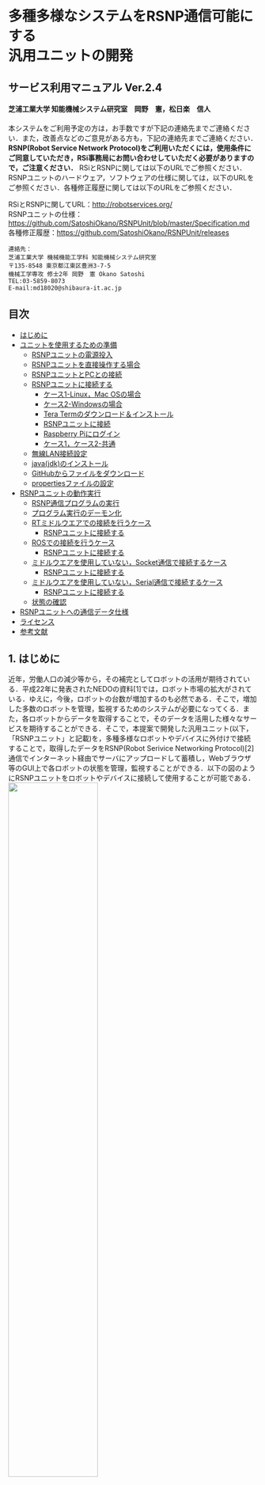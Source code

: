 
<h1> 多種多様なシステムをRSNP通信可能にする<br>汎用ユニットの開発</h1>  

<h2> サービス利用マニュアル Ver.2.4</h2>

<h4> 芝浦工業大学 知能機械システム研究室　岡野　憲，松日楽　信人</h4>

本システムをご利用予定の方は，お手数ですが下記の連絡先までご連絡ください．また，改善点などのご意見がある方も，下記の連絡先までご連絡ください．**RSNP(Robot Service Network Protocol)をご利用いただくには，使用条件にご同意していただき，RSi事務局にお問い合わせしていただく必要がありますので，ご注意ください．** RSiとRSNPに関しては以下のURLでご参照ください．RSNPユニットのハードウェア，ソフトウェアの仕様に関しては，以下のURLをご参照ください．各種修正履歴に関しては以下のURLをご参照ください．  

RSiとRSNPに関してURL：http://robotservices.org/  
RSNPユニットの仕様：https://github.com/SatoshiOkano/RSNPUnit/blob/master/Specification.md  
各種修正履歴：https://github.com/SatoshiOkano/RSNPUnit/releases

~~~text  
連絡先：  
芝浦工業大学 機械機能工学科 知能機械システム研究室  
〒135-8548 東京都江東区豊洲3-7-5  
機械工学専攻 修士2年 岡野　憲 Okano Satoshi  
TEL:03-5859-8073
E-mail:md18020@shibaura-it.ac.jp  
~~~  

<div style="page-break-before:always"></div>

<h2>目次</h2>

<!-- TOC -->

- [はじめに](#はじめに)
- [ユニットを使用するための準備](#ユニットを使用するための準備)
    - [RSNPユニットの電源投入](#rsnpユニットの電源投入)
    - [RSNPユニットを直接操作する場合](#rsnpユニットを直接操作する場合)
    - [RSNPユニットとPCとの接続](#rsnpユニットとpcとの接続)
    - [RSNPユニットに接続する](#rsnpユニットに接続する)
        - [ケース1-Linux，Mac OSの場合](#ケース1-linuxmac-osの場合)
        - [ケース2-Windowsの場合](#ケース2-windowsの場合)
        - [Tera Termのダウンロード＆インストール](#tera-termのダウンロード＆インストール)
        - [RSNPユニットに接続](#rsnpユニットに接続)
        - [Raspberry Piにログイン](#raspberry-piにログイン)
        - [ケース1，ケース2-共通](#ケース1ケース2-共通)
    - [無線LAN接続設定](#無線lan接続設定)
    - [java(jdk)のインストール](#javajdkのインストール)
    - [GitHubからファイルをダウンロード](#githubからファイルをダウンロード)
    - [propertiesファイルの設定](#propertiesファイルの設定)
- [RSNPユニットの動作実行](#rsnpユニットの動作実行)
    - [RSNP通信プログラムの実行](#rsnp通信プログラムの実行)
    - [プログラム実行のデーモン化](#プログラム実行のデーモン化)
    - [RTミドルウエアでの接続を行うケース](#rtミドルウエアでの接続を行うケース)
        - [RSNPユニットに接続する](#rsnpユニットに接続する)
    - [ROSでの接続を行うケース](#rosでの接続を行うケース)
        - [RSNPユニットに接続する](#rsnpユニットに接続する)
    - [ミドルウエアを使用していない，Socket通信で接続するケース](#ミドルウエアを使用していないsocket通信で接続するケース)
        - [RSNPユニットに接続する](#rsnpユニットに接続する)
    - [ミドルウエアを使用していない，Serial通信で接続するケース](#ミドルウエアを使用していないserial通信で接続するケース)
        - [RSNPユニットに接続する](#rsnpユニットに接続する)
    - [状態の確認](#状態の確認)
- [RSNPユニットへの通信データ仕様](#rsnpユニットへの通信データ仕様)
- [ライセンス](#ライセンス)
- [参考文献](#参考文献)

<!-- /TOC -->

<div style="page-break-before:always"></div>  

## 1. はじめに  

近年，労働人口の減少等から，その補完としてロボットの活用が期待されている．平成22年に発表されたNEDOの資料[1]では，ロボット市場の拡大がされている．ゆえに，今後，ロボットの台数が増加するのも必然である．そこで，増加した多数のロボットを管理，監視するためのシステムが必要になってくる．また，各ロボットからデータを取得することで，そのデータを活用した様々なサービスを期待することができる．そこで，本提案で開発した汎用ユニット(以下，「RSNPユニット」と記載)を，多種多様なロボットやデバイスに外付けで接続することで，取得したデータをRSNP(Robot Serivice Networking Protocol)[2]通信でインターネット経由でサーバにアップロードして蓄積し，Webブラウザ等のGUI上で各ロボットの状態を管理，監視することができる．以下の図のようにRSNPユニットをロボットやデバイスに接続して使用することが可能である．  
<img src="https://user-images.githubusercontent.com/44587055/63586989-c2505680-c5dd-11e9-8ae9-64afd83e85de.png" width=60%>  

**※現状，RSNPユニットは，産業技術大学院大学(品川)サーバの次のエンドポイントへ接続します．**  
http://robots.aiit.ac.jp:8080/UpdateNotificationState/services  
  
## 2. ユニットを使用するための準備  

ユニットを使用するためにいくつかのソフトを予め，ダウンロード，インストール，設定する必要があります．ご了承ください．  

### 2.1 RSNPユニットの電源投入  

まず，RSNPユニットの電源を入れます．電源ボタンは搭載していないため以下の図に示すように，microUSBにusbケーブルを接続します．OSをシャットダウンしたら，ケーブルを抜いてください．  

<img src="https://user-images.githubusercontent.com/44587055/63603070-c8592e00-c603-11e9-820d-ba7243321181.png" width=35%>  

<div style="page-break-before:always"></div>  

### 2.2 RSNPユニットを直接操作する場合  

HDMI接続可能なモニタ，USBtype-Aのキーボード，マウスを用意可能である場合は，下の図のように接続することで，PCのように扱うことが可能です．ただし，環境が初めから整っている場合を以外は，次の2.3節に従って接続することも可能です．  

<img src="https://user-images.githubusercontent.com/44587055/63636425-0f99fa00-c6aa-11e9-9a9b-3b106aa13967.png" width=60%>  

### 2.3 RSNPユニットとPCとの接続  

RSNPユニットの初期設定を行うために，PCと有線で接続します．現状，LANケーブルで接続する方法のみがあります． 
※この方法で接続する場合，予め設定してあるソフトウェアでないと接続できません．ご利用予定の方は，冒頭の連絡先にご連絡ください．  

**LANケーブルとの接続**  
LANケーブルでPCに接続するために，以下の図に示すように配線します．ケーブルの種類は，クロスかストレートのどちらでも接続可能です． PCとの接続には，LANからUSB-typeA変換ハブ，LANからUSB-typeC変換ハブを使用すれば，PCにLANポート(Ethernetポート)が無くても，接続可能です．  

<img src="https://user-images.githubusercontent.com/44587055/63603082-cf803c00-c603-11e9-9604-efef516c6334.png" width=45%>  

LANポート同士で接続した場合  

<img src="https://user-images.githubusercontent.com/44587055/63603092-d60eb380-c603-11e9-88ed-a2e9b6bb35d4.png" width=45%>  

USB-typeAに接続した場合  

<img src="https://user-images.githubusercontent.com/44587055/63603101-dc9d2b00-c603-11e9-8295-bd30382e91f9.png" width=45%>  

USB-typeCに接続した場合  

### 2.4 RSNPユニットに接続する  

#### ケース1-Linux，Mac OSの場合  

Linuxを使用している場合，次のコマンドを実行することで，RSNPユニットに接続することができます．  
`~$ ssh pi@rsnpunit.local -p 22`  

#### ケース2-Windowsの場合

RSNPユニットにリモートでSSH接続するためのソフトウェアが必要になります．  
設定すれば，コマンドプロンプトからRSNPユニットへ接続することもできますが，今回は，ソフトウェアを使用します．クライアントソフトウェアとして**Tera Term**を使用します．  

#### 2.4.1 Tera Termのダウンロード＆インストール  
  
以下のサイトより，ダウンロードとインストールを行ってください．  
**窓の杜 Tera Term**  
https://forest.watch.impress.co.jp/library/software/utf8teraterm/  

<div style="page-break-before:always"></div>  

#### 2.4.2 RSNPユニットに接続  

次に，インストールしたTera Termを起動します．  

以下のような画面が表示されます．  
 <img src="https://user-images.githubusercontent.com/44587055/58787570-08240100-8625-11e9-84c8-be85ba970c81.png" width=60%>  

ここで，ホストに"rsnpunit"と，TCPポートに"22"と入力し，"OK"をクリックします．  

#### 2.4.3 Raspberry Piにログイン  

次にRaspberry Piにログインをします．  
上記で"OK"をクリック後に以下のような画面が表示されます．  
 <img src="https://user-images.githubusercontent.com/44587055/58788978-014abd80-8628-11e9-87a8-6826dc60c4a5.png" width=60%>  

ユーザ名に"pi"と，パスフレーズに"8073"と入力し，"OK"をクリックします．  

<div style="page-break-before:always"></div>  

#### ケース1，ケース2-共通  

RSNPユニットに接続すると以下のような画面が表示されます．  

<img src="https://user-images.githubusercontent.com/44587055/63604122-ffc8da00-c605-11e9-9512-c9dffb785908.png" width=60%>  

### 2.5 無線LAN接続設定  

RSNPユニットに対して，ロボットやデバイスを接続する場合，有線LANで接続します．しかし，RSNP通信自体は現状，無線LANを使用することを前提としています(1. はじめに 図を参照)．そこで，ここでは無線LANの接続設定を行います．  
まず，接続するルータ等のSSIDとパスワードを調べます．  
次に，`wpa_supplicant.conf`ファイルをエディタで編集します．  
`~$ sudo nano /etc/wpa_supplicant/wpa_supplicant.conf`  

※ファイルを編集するためのエディタとして今回は"nano"を使用していますが，好みのものを使用してください．以下，"nano"を使用します．

次のとおりに追記してください．  

~~~text
network={
     ssid="SSIDを記述"
     psk="パスワードを記述"
}
~~~

次に，RSNPユニットの無線LANを再起動します．以下のようにコマンドを入力し実行します．  
`~$ sudo ifdown wlan0`  
数秒すると無線LANはオフになるので，以下のようにコマンドを入力し実行します．  
`~$ sudo ifup wlan0`  
接続されたか確認のため，以下のようにコマンドを入力し実行します．  
`~$ ifconfig`  
`wlan0:`という項目の`inet`の行に数字の羅列が載っていれば，接続されています．
数字が無い場合は，再度，SSID，パスワードの確認し，RSNPユニットの再起動をしてください．  

再起動のコマンドは，以下のとおりです．
`~$ sudo reboot`
なお，シャットダウンのコマンドは，以下のとおりです．  
`~$ sudo poweroff`

以上で，無線LANの設定は終了になります．  

<div style="page-break-before:always"></div>  

### 2.6 java(jdk)のインストール  

java(jdk)をインストールします．以下のようにコマンドを入力し実行します．  
`~$ sudo apt-get install openjdk-8-jdk`  
java(jdk)がインストールされたか念のため確認します．以下のようにコマンドを入力し実行します．  
`~$ java -version`
これでバージョンが表示されれば，インストール完了です．  

### 2.7 GitHubからファイルをダウンロード  

必要なファイルをダウンロードします．  
まず，任意のディレクトにダウンロードします．  
今回はホームディレクトリにダウンロードします．
ホームディレクトリに戻るために，次のようにコマンドを入力し実行します．  
`~$ cd`  
リポジトリをクローンします(ファイルをダウンロードします)．次のようにコマンドを入力し実行します．  
`~$ git clone https://github.com/SatoshiOkano/RSNPUnit.git`  
ダウンロードが成功したか確認するため，以下のようにコマンドを入力します．  
`~$ ls`  
ダウンロードが成功していれば，`"RSNPUnit"`というディレクトリが存在します．  

### 2.8 propertiesファイルの設定  

前節でダウンロードした`"DataLog"`ディレクトリに移動します．  
以下のようにコマンドを入力し実行します．  
`~$ cd ~/RSNPUnit/DataLog/`  

移動すると，`"Config.properties"`というファイルがあります．  
次に，以下のようにコマンドを入力します．  
`~$ sudo nano Config.properties`  

デフォルトでは，以下のように記述されています．  

~~~text
Configuretion
robot_id  = 1  
robot_pw  = 8073  
end_point = http://robots.aiit.ac.jp:8080/UpdateNotificationState/services
send_interval = 10000
ip_address = 127.0.0.1
port = 8000
~~~  

各パラメータの意味は，次のようになっています．  

- **robot_id** ： ロボットの識別ID
- **robot_wd**：  ロボット固有のパスワード
- **end_point** ： データを送信するサーバのアドレス  
- **send_interval** ： 送信時間間隔
- **ip_address** : RSNPユニット本体のIPアドレス
- **port** ： Socket通信のポート番号  

必要に応じて，これらの各パラメータを変更します．  

<div style="page-break-before:always"></div>  

## 3 RSNPユニットの動作実行  

プログラムを起動してから，接続する必要があるので注意してください．  

### 3.1 RSNP通信プログラムの実行  

まず，`"RSNPNotifi.jar"`を実行します．  
`~$ cd`でホームディレクトリに移動します．  
`RSNPUnit`ディレクトリに移動するため，以下のようにコマンドを入力します．  
`~$ cd ~/RSNPUnit/`  
※RSNPUnitSystemDirの場所によって異なるので注意してください．

次に，実行するために以下のようにコマンドを入力します．  
`~$ java -jar RSNPNotifi.jar`  

停止するときは，"Ctrl"+"c"キーを入力することで停止します．  

### 3.2 プログラム実行のデーモン化  

このままだと，RSNPユニットを動作する際に，毎回ログインを行い，コマンドを入力し実行する必要があります．そこで，プログラム実行を，RSNPユニットに電源を投入した際に自動で行うようにします．これをデーモン化といいます．ここでは，デーモン化の設定を行います．まず，サービスファイルの作成を行います．ただ，今回は既に作成してあるファイルを特定のディレクトリに移動するだけです．次のように，コマンドを入力し実行します．  
`~$ sudo cp ~/RSNPUnit/Service/RSNPNotify.service ~/usr/lib/systemd/system/`  
次に，サービスファイルのリロードをします，次のようにコマンドを入力し実行します．  
`~$ sudo systemctl daemon-reload`  
起動します，次のようにコマンドを入力し実行します．  
`~$ sudo systemctl start RSNPNotify.service`  
サービスが動いているか確認します．次のようにコマンドを入力し実行します．  
`~$ sudo systemctl status RSNPNotify.service`  
次回起動時に実行されるように設定します．次のようにコマンドを入力し実行します．
`~$ sudo systemctl enable RSNPNotify.service`  

### 3.3 RTミドルウエアでの接続を行うケース  

ロボットまたはデバイスがRTミドルウエアを実装している場合，こちらのケースでRSNPユニットと接続することを推奨します．Socket通信を用いてRSNPユニットと接続します．  

<img src="https://user-images.githubusercontent.com/44587055/63647106-7a553f00-c757-11e9-85ab-3d12445eaf94.png" width=50%>  

以下の各バージョンで動作確認済みです．  

|               OS                | OpenRTM-aist ver. |
| :-----------------------------: | :----------: |
| Windows 7,Windows 8, Windows 10 | 1.1.2, 1.2.0 |

次のURLから"RSNPUnitConnector Comp"をダウンロードをしてください．  
https://github.com/SatoshiOkano/RSNPUnit.git  

`RSNPUnit/RSNPUnitConnector_RTM_rtc/RSNPUnitConnectorComp`内に`RSNPUnitConnector.py`があるので，RTCを起動するにはこのpyファイルを実行してください．また，テストデータ送信用RTCとして`SampleSendTest RTC`を用意してあります．任意のデータをコンフィグレーションパラメータに適用することで`RSNPUnitConnector RTC`に送信することができます．`RSNPUnit/RSNPUnitConnector_RTM_rtc/SampleSendTestComp`内に`RSNPUnitConnector.py`があるので，RTCを起動するにはこのpyファイルを実行してください．  

RSNPUnitConnector RTCの仕様は，次の表のとおりです．  

<img src="https://user-images.githubusercontent.com/44587055/63603822-5386f380-c605-11e9-8deb-563cd069e728.png" width=40%>  

SampleDataIn(Inport)には，フォーマットに準拠したデータを送る必要があります．フォーマットに関しては，"4章 通信データ仕様"に記しているので，参照してください．また，TimedString型のInportを設けていますが，最終的にフォーマットに準拠したデータを出力できれば，他に作成し直して構いません．Python言語で作成してあります．

#### RSNPユニットに接続する  

コンフィグレーションパラメータの"IPaddress"と"SocketPort"は，"2.8節 propertiesファイルの設定"と同じ値に設定する必要があります．設定後，RTCをアクティベートにすることで，RSNPユニットに接続することができます．正常に接続できれば，RTCはグリーンになりアクティベート状態になります．  

<img src="https://user-images.githubusercontent.com/44587055/63647401-b5597180-c75b-11e9-9715-994c98419a74.png" width=45%>  

<div style="page-break-before:always"></div>  

### 3.4 ROSでの接続を行うケース  

ロボットまたはデバイスがROSを実装している場合，こちらのケースでRSNPユニットと接続することを推奨します．Socket通信を用いてRSNPユニットと接続します．パッケージ名はrsnpunitconnector_pkg，ノード名はrsnpunitconnectorとなります．  

<img src="https://user-images.githubusercontent.com/44587055/63647169-197a3680-c758-11e9-946c-e9c56fe8ace9.png" width=50%>  

|               OS                | ROS ver. |
| :-----------------------------: | :----------: |
| Ubuntu 16.04, Ubuntu18.04 | Kinetic, Melodic |

次のURLから"rsnpunitconnector"をダウンロードをしてください．
https://github.com/SatoshiOkano/RSNPUnit.git  

`rsnpunitconnector_pkg/src`内に`rsnpunitconnector.py`があるので，nodoを起動するにはこのpyファイルを実行してください．また，テストデータ送信用nodeとして`samplesendtest`を用意してあります．現状，カウントと時刻のデータを出力する仕様となっています．実装する際にはそちらを参考にしてください．また，`rsnpunitconnector_pkg/msg`内では，msgファイルを定義していますが，string型の`message_data`となっています．subscribe topicsには，フォーマットに準拠したデータを入れる必要があります．フォーマットに関しては，"4章 通信データ仕様"に記しているので，参照してください．また，String型のmsgを設けていますが，最終的にフォーマットに準拠したデータを出力できれば，他に作成し直して構いません．Python言語で作成してあります．  

#### RSNPユニットに接続する  

`rsnpunitconnector_pkg/src`内に`config.ini`があるので，RSNPユニットに接続するためにはそれを編集します．設定したパラメータでプログラムを実行するためにconfig.iniの"IPaddress"と"SocketPort"は，"2.8節 propertiesファイルの設定"と同じ値に設定する必要があります．  

<div style="page-break-before:always"></div>  

### 3.5 ミドルウエアを使用していない，Socket通信で接続するケース  

ロボットまたはデバイスがミドルウエアを実装していない場合，提供しているサンプルソースコードをもとに実装してください．現状，Python言語のみの提供ですが，C++，Javaのサンプルソースコードも提供予定です．  

<img src="https://user-images.githubusercontent.com/44587055/63647183-580ff100-c758-11e9-8fe6-68b29c98bb44.png" width=50%>  

次のURLからサンプルソースコードをダウンロードをしてください．
https://github.com/SatoshiOkano/RSNPUnit.git  

`RSNPUnit\RSNPUnitConnector(Socket_sample)`内の`Socket_sam.py`がサンプルソースコードとなります．  
`Config.ini`は，パラメータ設定ファイルとなります．  

#### RSNPユニットに接続する  

設定したパラメータでプログラムを実行するためにConfig.iniの"IPaddress"と"SocketPort"は，"2.8節 propertiesファイルの設定"と同じ値に設定する必要があります．

### 3.6 ミドルウエアを使用していない，Serial通信で接続するケース  

ロボットまたはデバイスがミドルウエアを実装していない場合，こちらのサンプルソースコードをもとに実装してください．現状，Python言語のみの提供ですが，C++，Javaのサンプルソースコードも提供予定です．また，Python言語の本サンプルソースコードを使用するには，シリアル通信をするためのpythonモジュールである"pyserial"が必要となります．pip等を使用して予め"pyserial"をダウンロードする必要があります．  

<img src="https://user-images.githubusercontent.com/44587055/63647186-6fe77500-c758-11e9-8daf-3ce94a0ca5f1.png" width=50%>  

次のURLからサンプルソースコードをダウンロードをしてください．
https://github.com/SatoshiOkano/RSNPUnit.git  

`RSNPUnit\RSNPUnitConnector(Serial_sample)`内の`Serial_sam.py`がサンプルソースコードとなります．  `Config.ini`は，パラメータ設定ファイルとなります．  

#### RSNPユニットに接続する  

設定したパラメータでプログラムを実行するためにConfig.iniの"IPaddress"と"SocketPort"は，"2.8節 propertiesファイルの設定"と同じ値に設定する必要があります．

### 3.7 状態の確認  

ロボットまたはデバイスからRSNPユニットにデータを送信すると，RSNPでサーバに送信されます．
サーバにアクセスすることでWebブラウザ上に状態が反映されているか確認することができます．  

デフォルト設定のままの場合，以下のURLにアクセスすることで確認することができます．  
http://robots.aiit.ac.jp:8080/Robomech2019/  

以下のようにブラウザ上で表示されていれば，確認完了です．  
今回は，単にRaspberryPiの稼働状況と，それに接続されたセンサの状態を表示する一例となっています．

robot_id=2のロボットを稼働させた例を下の図に示す．  
<img src="https://user-images.githubusercontent.com/44587055/58847016-4caeab80-86bc-11e9-9b39-e87f95fe140a.png" width=60%>  

他にもロボットの画像に差し替えたり，表示するデータの種類も変更して表示情報を変更することができます．  

## 4. RSNPユニットへの通信データ仕様

RSNPユニットからロボットまたはデバイス間のデータのやり取りはSocket,Serial通信で行います．  
送信データは現状，**文字列型データ**です．ただし，以下の5種類のデータで定義づける必要があります．  

- **Action_id**
- **Action名**  
- **Result_id**  
- **Resultデータ**  
- **コメント**  

各データの意味は，次のようになっています．
**Action_id**とは，**Action名**に対する紐づけidです．  
**Action名**とは，ロボットが行った動作名などです．  
**Result_id**とは，**Resultデータ**に対する紐づけidです．  
**Resultデータ**とは，ロボットから得たデータ(変数)などです．  
**コメント**とは，コメント記述を入れたい場合に用います．  
例えば，挨拶を3回，人数カウントを5人としたロボットがあったとします．この場合，データの仕様は次のようになります．  

|     データ名     | データ1  | データ2 |
| :--------------: | :------: | :-----: |
|  **Action_id**   |    1     |    2    |
|   **Action名**   | 挨拶回数 |  人数   |
|  **Result_id**   |    1     |    2    |
| **Resultデータ** |    3     |    5    |
|   **コメント**   |   無し   |  無し   |

ここで，実際のデータ形式は以下のようなjson形式としてます．`{...}`内において，先頭に`「"data":」`があり，その次に配列のカッコ(`[]`)内において，1種類のデータが配列の1つの要素に入ります．ダブルクォーテーション(`"`)で囲んだ仕様名と値をカンマ(`:`)で区切ります．3点(`...`)には，対応するデータ等が入ります．見やすいように改行してありますが，実際は1行でデータ送信してください．これ以外の仕様でのデータを送信するとRSNPユニット側で受信できないのでご注意ください．  

~~~text
{  
  "data":  
  [  
    {  
      "ac_id": ... ,  
      "ac": ... ,  
      "re_id": ... ,  
      "re": ... ,  
      "co": ...  
    },  
    {...},  
    ...  
  ]  
}  
~~~  

データ名は以下の表のように短縮形となっているのでご注意ください．  

|     データ名     |  省略形   |
| :--------------: | :-------: |
|  **Action_id**   | **ac_id** |
|   **Action名**   |  **ac**   |
|  **Result_id**   | **re_id** |
| **Resultデータ** |  **re**   |
|   **コメント**   |  **co**   |

上記のロボットの例の場合は，  
`{"data":[{"ac_id":1,"ac":"挨拶回数","re_id":1,"re":3,"co":""},{"ac_id":2,"ac":"人数","re_id":2,"re":5,"co":""}]}`  
となります(コメントは無しのため，空欄("")となっています)．つまり，最終的にこのデータ形式で**文字列型データ**で送信することになります．  
データが複数種類の場合は，配列の成分が増加し，  
``{"data":[{...},{...},{...},...]}``  
となります．今回は5種類まで対応しています．  

## 5. ライセンス  

本プロジェクトで作成したソフトウェアのライセンスは，MIT Licenseとなります．  
https://github.com/SatoshiOkano/RSNPUnit/blob/master/LICENSE  

## 参考文献  

[1] NEDO "2035年までのロボット産業の将来市場予測"，http://www.nedo.go.jp/content/100080673.pdf, 最終閲覧日2019年8月20日  
[2] ロボットサービスイニシアチブ，Robot Service Network Protocol2.3 仕様書 第1.0版，2010  
[3] OpenRTM-aist, https://openrtm.org/openrtm/ja, 最終閲覧日2019年8月20日  
[4] ROS Wiki, http://wiki.ros.org/ja, 最終閲覧日2019年8月20日  